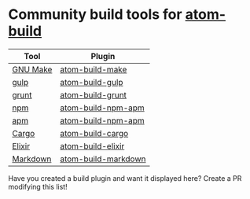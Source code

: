 # Community build tools for [atom-build](https://atom.io/packages/build)

| Tool           |  Plugin                   |
|----------------|---------------------------|
| [GNU Make](1)  | [atom-build-make](2)      |
| [gulp](3)      | [atom-build-gulp](4)      |
| [grunt](5)     | [atom-build-grunt](6)     |
| [npm](7)       | [atom-build-npm-apm](8)   |
| [apm](9)       | [atom-build-npm-apm](8)   |
| [Cargo](10)    | [atom-build-cargo](11)    |
| [Elixir](12)   | [atom-build-elixir](13)   |
| [Markdown](14) | [atom-build-markdown](15) |

Have you created a build plugin and want it displayed here? Create a PR modifying this list!

[1]: https://www.gnu.org/software/make/
[2]: https://atom.io/packages/build-make
[3]: http://gulpjs.com/
[4]: https://atom.io/packages/build-gulp
[5]: http://gruntjs.com/
[6]: https://atom.io/packages/build-grunt
[7]: https://www.npmjs.com/
[8]: https://atom.io/packages/build-npm-apm
[9]: https://github.com/atom/apm
[10]: https://crates.io/
[11]: https://atom.io/packages/build-cargo
[12]: http://elixir-lang.org/
[13]: https://atom.io/packages/build-elixir
[14]: http://daringfireball.net/projects/markdown/
[15]: https://atom.io/packages/build-markdown
